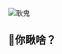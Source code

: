 ![耿鬼](https://timgsa.baidu.com/timg?image&quality=80&size=b9999_10000&sec=1597810814245&di=3e17fc28c95f0097a5e2302c69b7bbd7&imgtype=0&src=http%3A%2F%2Fcdn.kikinote.net%2Fgame%2Fwp-content%2Fuploads%2F2016%2F12%2F0dfafa693a2dce57af9acb867c80c2361482215243.png)
## 👀你瞅啥？
